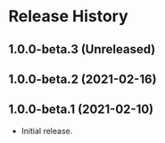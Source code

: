 # Release History

## 1.0.0-beta.3 (Unreleased)


## 1.0.0-beta.2 (2021-02-16)


## 1.0.0-beta.1 (2021-02-10)

- Initial release.

